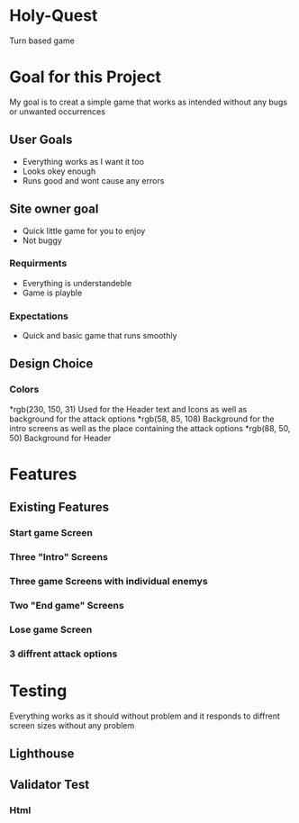 # Holy-Quest
Turn based game


# Goal for this Project
My goal is to creat a simple game that works as intended without any bugs or unwanted occurrences

## User Goals
* Everything works as I want it too
* Looks okey enough
* Runs good and wont cause any errors
## Site owner goal
* Quick little game for you to enjoy
* Not buggy
### Requirments
* Everything is understandeble 
* Game is playble
### Expectations
* Quick and basic game that runs smoothly


## Design Choice

### Colors
*rgb(230, 150, 31) Used for the Header text and Icons as well as background for the attack options
*rgb(58, 85, 108) Background for the intro screens as well as the place containing the attack options
*rgb(88, 50, 50) Background for Header  

# Features

## Existing Features

### Start game Screen

### Three "Intro" Screens

### Three game Screens with individual enemys

### Two "End game" Screens

### Lose game Screen

### 3 diffrent attack options

# Testing
Everything works as it should without problem and it responds to diffrent screen sizes without any problem

## Lighthouse

## Validator Test

### Html